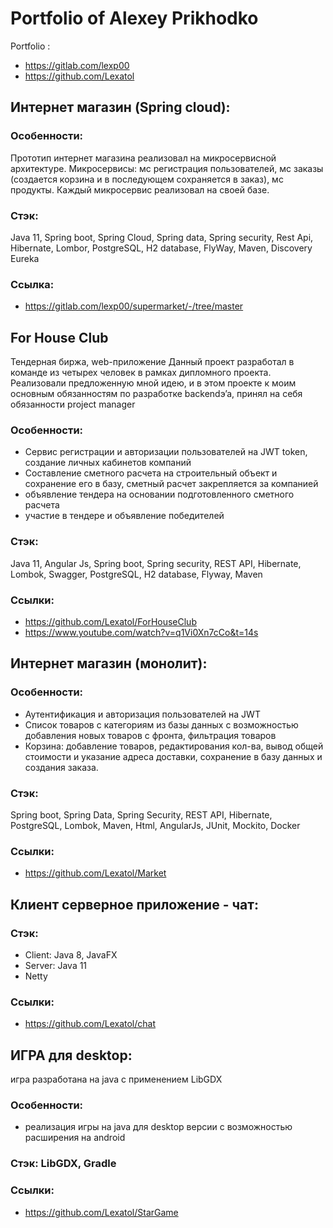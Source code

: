 # Portfolio of Alexey Prikhodko

Portfolio : 
- https://gitlab.com/lexp00
- https://github.com/Lexatol

## Интернет магазин (Spring cloud):

### Особенности:
Прототип интернет магазина реализовал на микросервисной архитектуре.
Микросервисы: мс регистрация пользователей, мс заказы (создается корзина и в
последующем сохраняется в заказ), мс продукты. Каждый микросервис реализовал на своей базе.

### Стэк:
Java 11, Spring boot, Spring Cloud, Spring data, Spring security, Rest Api, Hibernate, Lombor, PostgreSQL, H2
database, FlyWay, Maven, Discovery Eureka

### Ссылка:
- https://gitlab.com/lexp00/supermarket/-/tree/master


## For House Club

Тендерная биржа, web-приложение
Данный проект разработал в команде из четырех человек в рамках дипломного проекта.
Реализовали предложенную мной идею, и в этом проекте к моим основным обязанностям по разработке
backendэ’а, принял на себя обязанности project manager

### Особенности:
- Сервис регистрации и авторизации пользователей на JWT token, создание личных кабинетов компаний
- Составление сметного расчета на строительный объект и сохранение его в базу, сметный расчет
закрепляется за компанией
- объявление тендера на основании подготовленного сметного расчета
- участие в тендере и объявление победителей

### Стэк:
Java 11, Angular Js, Spring boot, Spring security, REST API, Hibernate, Lombok, Swagger, PostgreSQL, H2
database, Flyway, Maven

### Ссылки:
- https://github.com/Lexatol/ForHouseClub
- https://www.youtube.com/watch?v=q1Vi0Xn7cCo&t=14s


## Интернет магазин (монолит):

### Особенности:
- Аутентификация и авторизация пользователей на JWT
- Список товаров с категориям из базы данных с возможностью добавления новых товаров с фронта,
фильтрация товаров
- Корзина: добавление товаров, редактирования кол-ва, вывод общей стоимости и указание адреса
доставки, сохранение в базу данных и создания заказа.

### Стэк:
Spring boot, Spring Data, Spring Security, REST API, Hibernate, PostgreSQL, Lombok, Maven, Html,
AngularJs, JUnit, Mockito, Docker

### Ссылки:
- https://github.com/Lexatol/Market


## Клиент серверное приложение - чат:

### Стэк:
- Client: Java 8, JavaFX
- Server: Java 11
- Netty

### Ссылки:
- https://github.com/Lexatol/chat

## ИГРА для desktop:
игра разработана на java с применением LibGDX

### Особенности:
- реализация игры на java для desktop версии с возможностью расширения на android

### Стэк: LibGDX, Gradle

### Ссылки:
- https://github.com/Lexatol/StarGame